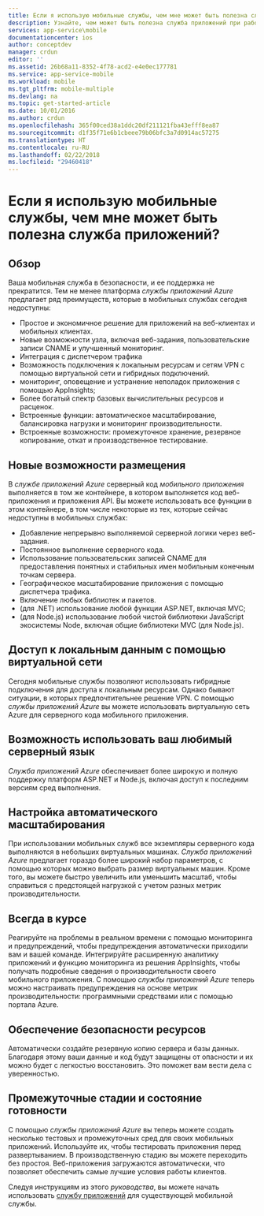 ```yaml
---
title: Если я использую мобильные службы, чем мне может быть полезна служба приложений?
description: Узнайте, чем может быть полезна служба приложений при работе с проектами мобильных служб.
services: app-service\mobile
documentationcenter: ios
author: conceptdev
manager: crdun
editor: ''
ms.assetid: 26b68a11-8352-4f78-acd2-e4e0ec177781
ms.service: app-service-mobile
ms.workload: mobile
ms.tgt_pltfrm: mobile-multiple
ms.devlang: na
ms.topic: get-started-article
ms.date: 10/01/2016
ms.author: crdun
ms.openlocfilehash: 365f00ced38a1ddc20df211121fba43efff8ea87
ms.sourcegitcommit: d1f35f71e6b1cbeee79b06bfc3a7d0914ac57275
ms.translationtype: HT
ms.contentlocale: ru-RU
ms.lasthandoff: 02/22/2018
ms.locfileid: "29460418"
---
```

# <a name="getting-started"> </a>Если я использую мобильные службы, чем мне может быть полезна служба приложений?
## <a name="overview"></a>Обзор
Ваша мобильная служба в безопасности, и ее поддержка не прекратится. Тем не менее платформа *службы приложений Azure* предлагает ряд преимуществ, которые в мобильных службах сегодня недоступны:

* Простое и экономичное решение для приложений на веб-клиентах и мобильных клиентах.
* Новые возможности узла, включая веб-задания, пользовательские записи CNAME и улучшенный мониторинг.
* Интеграция с диспетчером трафика
* Возможность подключения к локальным ресурсам и сетям VPN с помощью виртуальной сети и гибридных подключений.
* мониторинг, оповещение и устранение неполадок приложения с помощью AppInsights;
* Более богатый спектр базовых вычислительных ресурсов и расценок.
* Встроенные функции: автоматическое масштабирование, балансировка нагрузки и мониторинг производительности.
* Встроенные возможности: промежуточное хранение, резервное копирование, откат и производственное тестирование.

## <a name="new-hosting-features"></a>Новые возможности размещения
В *службе приложений Azure* серверный код *мобильного приложения* выполняется в том же контейнере, в котором выполняется код веб-приложения и приложения API. Вы можете использовать все функции в этом контейнере, в том числе некоторые из тех, которые сейчас недоступны в мобильных службах:

* Добавление непрерывно выполняемой серверной логики через веб-задания.
* Постоянное выполнение серверного кода.
* Использование пользовательских записей CNAME для предоставления понятных и стабильных имен мобильным конечным точкам сервера.
* Географическое масштабирование приложения с помощью диспетчера трафика.
* Включение любых библиотек и пакетов.
* (для .NET) использование любой функции ASP.NET, включая MVC;
* (для Node.js) использование любой чистой библиотеки JavaScript экосистемы Node, включая общие библиотеки MVC (для Node.js).

## <a name="access-on-premises-data-using-vnet"></a>Доступ к локальным данным с помощью виртуальной сети
Сегодня мобильные службы позволяют использовать гибридные подключения для доступа к локальным ресурсам. Однако бывают ситуации, в которых предпочтительнее решение VPN. С помощью *службы приложений Azure* вы можете использовать виртуальную сеть Azure для серверного кода мобильного приложения.

## <a name="use-your-favorite-backend-language"></a>Возможность использовать ваш любимый серверный язык
*Служба приложений Azure* обеспечивает более широкую и полную поддержку платформ ASP.NET и Node.js, включая доступ к последним версиям сред выполнения.

## <a name="set-up-automatic-scale"></a>Настройка автоматического масштабирования
При использовании мобильных служб все экземпляры серверного кода выполняются в небольших виртуальных машинах. *Служба приложений Azure* предлагает гораздо более широкий набор параметров, с помощью которых можно выбрать размер виртуальных машин. Кроме того, вы можете быстро увеличить или уменьшить масштаб, чтобы справиться с предстоящей нагрузкой с учетом разных метрик производительности.

## <a name="be-in-the-know"></a>Всегда в курсе
Реагируйте на проблемы в реальном времени с помощью мониторинга и предупреждений, чтобы предупреждения автоматически приходили вам и вашей команде. Интегрируйте расширенную аналитику приложений и функцию мониторинга из решения AppInsights, чтобы получать подробные сведения о производительности своего мобильного приложения. С помощью *службы приложений Azure* теперь можно настраивать предупреждения на основе метрик производительности: программными средствами или с помощью портала Azure.

## <a name="keep-your-assets-safe"></a>Обеспечение безопасности ресурсов
Автоматически создайте резервную копию сервера и базы данных. Благодаря этому ваши данные и код будут защищены от опасности и их можно будет с легкостью восстановить. Это поможет вам вести дела с уверенностью.

## <a name="ready-stage-go"></a>Промежуточные стадии и состояние готовности
С помощью *службы приложений Azure* вы теперь можете создать несколько тестовых и промежуточных сред для своих мобильных приложений. Используйте их, чтобы тестировать приложения перед развертыванием. В производственную стадию вы можете переходить без простоя. Веб-приложения загружаются автоматически, что позволяет обеспечить самые лучшие условия работы клиентов.

Следуя инструкциям из этого *руководства*, вы можете начать использовать [службу приложений](app-service-mobile-migrating-from-mobile-services.md) для существующей мобильной службы.
